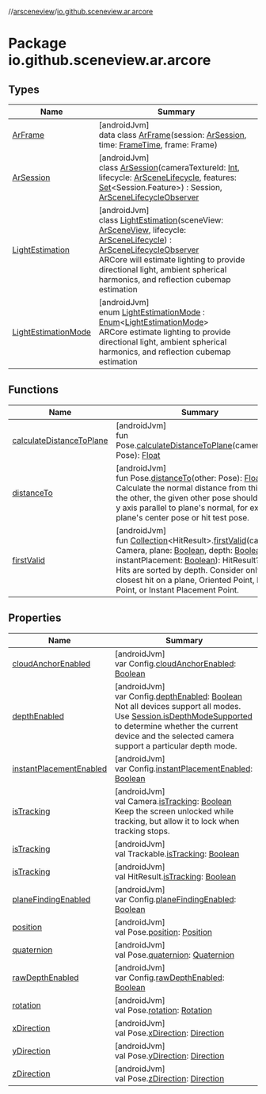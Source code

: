 //[arsceneview](../../index.md)/[io.github.sceneview.ar.arcore](index.md)

# Package io.github.sceneview.ar.arcore

## Types

| Name | Summary |
|---|---|
| [ArFrame](-ar-frame/index.md) | [androidJvm]<br>data class [ArFrame](-ar-frame/index.md)(session: [ArSession](-ar-session/index.md), time: [FrameTime](../../../sceneview/sceneview/io.github.sceneview.utils/-frame-time/index.md), frame: Frame) |
| [ArSession](-ar-session/index.md) | [androidJvm]<br>class [ArSession](-ar-session/index.md)(cameraTextureId: [Int](https://kotlinlang.org/api/latest/jvm/stdlib/kotlin/-int/index.html), lifecycle: [ArSceneLifecycle](../io.github.sceneview.ar/-ar-scene-lifecycle/index.md), features: [Set](https://kotlinlang.org/api/latest/jvm/stdlib/kotlin.collections/-set/index.html)&lt;Session.Feature&gt;) : Session, [ArSceneLifecycleObserver](../io.github.sceneview.ar/-ar-scene-lifecycle-observer/index.md) |
| [LightEstimation](-light-estimation/index.md) | [androidJvm]<br>class [LightEstimation](-light-estimation/index.md)(sceneView: [ArSceneView](../io.github.sceneview.ar/-ar-scene-view/index.md), lifecycle: [ArSceneLifecycle](../io.github.sceneview.ar/-ar-scene-lifecycle/index.md)) : [ArSceneLifecycleObserver](../io.github.sceneview.ar/-ar-scene-lifecycle-observer/index.md)<br>ARCore will estimate lighting to provide directional light, ambient spherical harmonics, and reflection cubemap estimation |
| [LightEstimationMode](-light-estimation-mode/index.md) | [androidJvm]<br>enum [LightEstimationMode](-light-estimation-mode/index.md) : [Enum](https://kotlinlang.org/api/latest/jvm/stdlib/kotlin/-enum/index.html)&lt;[LightEstimationMode](-light-estimation-mode/index.md)&gt; <br>ARCore estimate lighting to provide directional light, ambient spherical harmonics, and reflection cubemap estimation |

## Functions

| Name | Summary |
|---|---|
| [calculateDistanceToPlane](calculate-distance-to-plane.md) | [androidJvm]<br>fun Pose.[calculateDistanceToPlane](calculate-distance-to-plane.md)(cameraPose: Pose): [Float](https://kotlinlang.org/api/latest/jvm/stdlib/kotlin/-float/index.html) |
| [distanceTo](distance-to.md) | [androidJvm]<br>fun Pose.[distanceTo](distance-to.md)(other: Pose): [Float](https://kotlinlang.org/api/latest/jvm/stdlib/kotlin/-float/index.html)<br>Calculate the normal distance from this to the other, the given other pose should have y axis parallel to plane's normal, for example plane's center pose or hit test pose. |
| [firstValid](first-valid.md) | [androidJvm]<br>fun [Collection](https://kotlinlang.org/api/latest/jvm/stdlib/kotlin.collections/-collection/index.html)&lt;HitResult&gt;.[firstValid](first-valid.md)(camera: Camera, plane: [Boolean](https://kotlinlang.org/api/latest/jvm/stdlib/kotlin/-boolean/index.html), depth: [Boolean](https://kotlinlang.org/api/latest/jvm/stdlib/kotlin/-boolean/index.html), instantPlacement: [Boolean](https://kotlinlang.org/api/latest/jvm/stdlib/kotlin/-boolean/index.html)): HitResult?<br>Hits are sorted by depth. Consider only closest hit on a plane, Oriented Point, Depth Point, or Instant Placement Point. |

## Properties

| Name | Summary |
|---|---|
| [cloudAnchorEnabled](cloud-anchor-enabled.md) | [androidJvm]<br>var Config.[cloudAnchorEnabled](cloud-anchor-enabled.md): [Boolean](https://kotlinlang.org/api/latest/jvm/stdlib/kotlin/-boolean/index.html) |
| [depthEnabled](depth-enabled.md) | [androidJvm]<br>var Config.[depthEnabled](depth-enabled.md): [Boolean](https://kotlinlang.org/api/latest/jvm/stdlib/kotlin/-boolean/index.html)<br>Not all devices support all modes. Use [Session.isDepthModeSupported](-ar-session/index.md#-514553705%2FFunctions%2F-58641720) to determine whether the current device and the selected camera support a particular depth mode. |
| [instantPlacementEnabled](instant-placement-enabled.md) | [androidJvm]<br>var Config.[instantPlacementEnabled](instant-placement-enabled.md): [Boolean](https://kotlinlang.org/api/latest/jvm/stdlib/kotlin/-boolean/index.html) |
| [isTracking](is-tracking.md) | [androidJvm]<br>val Camera.[isTracking](is-tracking.md): [Boolean](https://kotlinlang.org/api/latest/jvm/stdlib/kotlin/-boolean/index.html)<br>Keep the screen unlocked while tracking, but allow it to lock when tracking stops. |
| [isTracking](is-tracking.md) | [androidJvm]<br>val Trackable.[isTracking](is-tracking.md): [Boolean](https://kotlinlang.org/api/latest/jvm/stdlib/kotlin/-boolean/index.html) |
| [isTracking](is-tracking.md) | [androidJvm]<br>val HitResult.[isTracking](is-tracking.md): [Boolean](https://kotlinlang.org/api/latest/jvm/stdlib/kotlin/-boolean/index.html) |
| [planeFindingEnabled](plane-finding-enabled.md) | [androidJvm]<br>var Config.[planeFindingEnabled](plane-finding-enabled.md): [Boolean](https://kotlinlang.org/api/latest/jvm/stdlib/kotlin/-boolean/index.html) |
| [position](position.md) | [androidJvm]<br>val Pose.[position](position.md): [Position](../../../sceneview/io.github.sceneview.math/-position/index.md) |
| [quaternion](quaternion.md) | [androidJvm]<br>val Pose.[quaternion](quaternion.md): [Quaternion](../../../sceneview/sceneview/dev.romainguy.kotlin.math/-quaternion/index.md) |
| [rawDepthEnabled](raw-depth-enabled.md) | [androidJvm]<br>var Config.[rawDepthEnabled](raw-depth-enabled.md): [Boolean](https://kotlinlang.org/api/latest/jvm/stdlib/kotlin/-boolean/index.html) |
| [rotation](rotation.md) | [androidJvm]<br>val Pose.[rotation](rotation.md): [Rotation](../../../sceneview/io.github.sceneview.math/-rotation/index.md) |
| [xDirection](x-direction.md) | [androidJvm]<br>val Pose.[xDirection](x-direction.md): [Direction](../../../sceneview/io.github.sceneview.math/-direction/index.md) |
| [yDirection](y-direction.md) | [androidJvm]<br>val Pose.[yDirection](y-direction.md): [Direction](../../../sceneview/io.github.sceneview.math/-direction/index.md) |
| [zDirection](z-direction.md) | [androidJvm]<br>val Pose.[zDirection](z-direction.md): [Direction](../../../sceneview/io.github.sceneview.math/-direction/index.md) |
